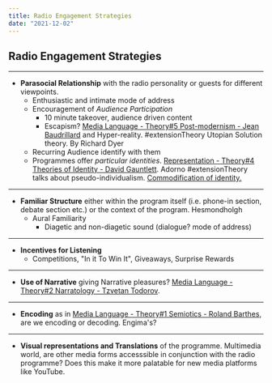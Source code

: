 ```yaml
---
title: Radio Engagement Strategies
date: "2021-12-02"
---
```

## Radio Engagement Strategies
---
- **Parasocial Relationship** with the radio personality or guests for different viewpoints.
	- Enthusiastic and intimate mode of address
	- Encouragement of *Audience Participation*
		- 10 minute takeover, audience driven content
		- Escapism? [Media Language - Theory#5 Post-modernism - Jean Baudrillard](Media%20Language%20-%20Theory#5%20Post-modernism%20-%20Jean%20Baudrillard) and Hyper-reality. #extensionTheory Utopian Solution theory. By Richard Dyer
	- Recurring Audience identify with them
	- Programmes offer *particular identities*. [Representation - Theory#4 Theories of Identity - David Gauntlett](Representation%20-%20Theory#4%20Theories%20of%20Identity%20-%20David%20Gauntlett). Adorno #extensionTheory talks about pseudo-individualism. [Commodification of identity.](http://samhains.com/blog/mcc/2018/06/16/adorno-pseudo-individualization.html)
---
- **Familiar Structure** either within the program itself (i.e. phone-in section, debate section etc.) or the context of the program. Hesmondholgh
	- Aural Familiarity
		- Diagetic and non-diagetic sound (dialogue? mode of address)
---
- **Incentives for Listening**
	- Competitions, "In it To Win It", Giveaways, Surprise Rewards
---
- **Use of Narrative** giving Narrative pleasures? [Media Language - Theory#2 Narratology - Tzvetan Todorov](Media%20Language%20-%20Theory#2%20Narratology%20-%20Tzvetan%20Todorov).
---
- **Encoding** as in [Media Language - Theory#1 Semiotics - Roland Barthes](Media%20Language%20-%20Theory#1%20Semiotics%20-%20Roland%20Barthes), are we encoding or decoding. Engima's?
---
- **Visual representations and Translations** of the programme. Multimedia world, are other media forms accesssible in conjunction with the radio programme? Does this make it more palatable for new media platforms like YouTube.